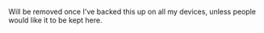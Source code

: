 Will be removed once I've backed this up on all my devices, unless people would like it to be kept here.